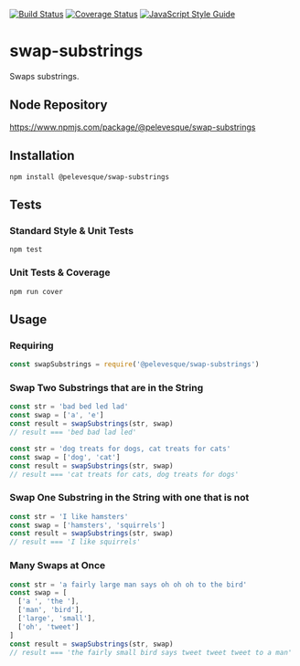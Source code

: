 [![Build Status](https://travis-ci.org/pelevesque/swap-substrings.svg?branch=master)](https://travis-ci.org/pelevesque/swap-substrings)
[![Coverage Status](https://coveralls.io/repos/github/pelevesque/swap-substrings/badge.svg?branch=master)](https://coveralls.io/github/pelevesque/swap-substrings?branch=master)
[![JavaScript Style Guide](https://img.shields.io/badge/code_style-standard-brightgreen.svg)](https://standardjs.com)

# swap-substrings

Swaps substrings.

## Node Repository

https://www.npmjs.com/package/@pelevesque/swap-substrings

## Installation

`npm install @pelevesque/swap-substrings`

## Tests

### Standard Style & Unit Tests

`npm test`

### Unit Tests & Coverage

`npm run cover`

## Usage

### Requiring

```js
const swapSubstrings = require('@pelevesque/swap-substrings')
```

### Swap Two Substrings that are in the String

```js
const str = 'bad bed led lad'
const swap = ['a', 'e']
const result = swapSubstrings(str, swap)
// result === 'bed bad lad led'
```

```js
const str = 'dog treats for dogs, cat treats for cats'
const swap = ['dog', 'cat']
const result = swapSubstrings(str, swap)
// result === 'cat treats for cats, dog treats for dogs'
```

### Swap One Substring in the String with one that is not

```js
const str = 'I like hamsters'
const swap = ['hamsters', 'squirrels']
const result = swapSubstrings(str, swap)
// result === 'I like squirrels'
```

### Many Swaps at Once

```js
const str = 'a fairly large man says oh oh oh to the bird'
const swap = [
  ['a ', 'the '],
  ['man', 'bird'],
  ['large', 'small'],
  ['oh', 'tweet']
]
const result = swapSubstrings(str, swap)
// result === 'the fairly small bird says tweet tweet tweet to a man'
```
